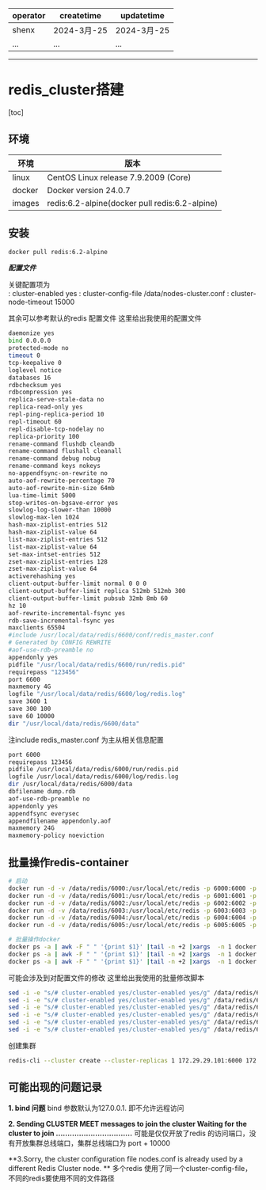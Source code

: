 | operator | createtime | updatetime |
| ---- | ---- | ---- |
| shenx | 2024-3月-25 | 2024-3月-25  |
| ... | ... | ... |
---
# redis_cluster搭建

[toc]

## 环境
| 环境 | 版本 |
| ---- | ---- |
| linux | CentOS Linux release 7.9.2009 (Core) |
| docker | Docker version 24.0.7 |
| images | redis:6.2-alpine(docker pull redis:6.2-alpine) |

## 安装
```bash
docker pull redis:6.2-alpine
```

***配置文件*** <br>

关键配置项为  
: cluster-enabled yes
: cluster-config-file /data/nodes-cluster.conf
: cluster-node-timeout 15000

其余可以参考默认的redis 配置文件
这里给出我使用的配置文件
```bash
daemonize yes
bind 0.0.0.0
protected-mode no
timeout 0
tcp-keepalive 0
loglevel notice
databases 16
rdbchecksum yes
rdbcompression yes
replica-serve-stale-data no
replica-read-only yes
repl-ping-replica-period 10
repl-timeout 60
repl-disable-tcp-nodelay no
replica-priority 100
rename-command flushdb cleandb
rename-command flushall cleanall
rename-command debug nobug
rename-command keys nokeys
no-appendfsync-on-rewrite no
auto-aof-rewrite-percentage 70
auto-aof-rewrite-min-size 64mb
lua-time-limit 5000
stop-writes-on-bgsave-error yes
slowlog-log-slower-than 10000
slowlog-max-len 1024
hash-max-ziplist-entries 512
hash-max-ziplist-value 64
list-max-ziplist-entries 512
list-max-ziplist-value 64
set-max-intset-entries 512
zset-max-ziplist-entries 128
zset-max-ziplist-value 64
activerehashing yes
client-output-buffer-limit normal 0 0 0
client-output-buffer-limit replica 512mb 512mb 300
client-output-buffer-limit pubsub 32mb 8mb 60
hz 10
aof-rewrite-incremental-fsync yes
rdb-save-incremental-fsync yes
maxclients 65504
#include /usr/local/data/redis/6600/conf/redis_master.conf
# Generated by CONFIG REWRITE
#aof-use-rdb-preamble no
appendonly yes
pidfile "/usr/local/data/redis/6600/run/redis.pid"
requirepass "123456"
port 6600
maxmemory 4G
logfile "/usr/local/data/redis/6600/log/redis.log"
save 3600 1
save 300 100
save 60 10000
dir "/usr/local/data/redis/6600/data"
```

注include redis_master.conf 为主从相关信息配置
```bash
port 6000
requirepass 123456
pidfile /usr/local/data/redis/6000/run/redis.pid
logfile /usr/local/data/redis/6000/log/redis.log
dir /usr/local/data/redis/6000/data
dbfilename dump.rdb
aof-use-rdb-preamble no
appendonly yes
appendfsync everysec
appendfilename appendonly.aof
maxmemory 24G
maxmemory-policy noeviction
```

## 批量操作redis-container
```bash
# 启动
docker run -d -v /data/redis/6000:/usr/local/etc/redis -p 6000:6000 -p 16000:16000 -v /data/redis/6000/data:/data  --name myredis-6000 redis:6.2-alpine redis-server  /usr/local/etc/redis/redis.conf
docker run -d -v /data/redis/6001:/usr/local/etc/redis -p 6001:6001 -p 16001:16001 -v /data/redis/6001/data:/data  --name myredis-6001 redis:6.2-alpine redis-server  /usr/local/etc/redis/redis.conf
docker run -d -v /data/redis/6002:/usr/local/etc/redis -p 6002:6002 -p 16002:16002 -v /data/redis/6002/data:/data  --name myredis-6002 redis:6.2-alpine redis-server  /usr/local/etc/redis/redis.conf
docker run -d -v /data/redis/6003:/usr/local/etc/redis -p 6003:6003 -p 16003:16003 -v /data/redis/6003/data:/data  --name myredis-6003 redis:6.2-alpine redis-server  /usr/local/etc/redis/redis.conf
docker run -d -v /data/redis/6004:/usr/local/etc/redis -p 6004:6004 -p 16004:16004 -v /data/redis/6004/data:/data  --name myredis-6004 redis:6.2-alpine redis-server  /usr/local/etc/redis/redis.conf
docker run -d -v /data/redis/6005:/usr/local/etc/redis -p 6005:6005 -p 16005:16005 -v /data/redis/6005/data:/data  --name myredis-6005 redis:6.2-alpine redis-server  /usr/local/etc/redis/redis.conf

# 批量操作docker
docker ps -a | awk -F " " '{print $1}' |tail -n +2 |xargs  -n 1 docker restart
docker ps -a | awk -F " " '{print $1}' |tail -n +2 |xargs  -n 1 docker stop
docker ps -a | awk -F " " '{print $1}' |tail -n +2 |xargs  -n 1 docker rm

```

可能会涉及到对配置文件的修改
这里给出我使用的批量修改脚本
```bash
sed -i -e "s/# cluster-enabled yes/cluster-enabled yes/g" /data/redis/6000/redis.conf
sed -i -e "s/# cluster-enabled yes/cluster-enabled yes/g" /data/redis/6001/redis.conf
sed -i -e "s/# cluster-enabled yes/cluster-enabled yes/g" /data/redis/6002/redis.conf
sed -i -e "s/# cluster-enabled yes/cluster-enabled yes/g" /data/redis/6003/redis.conf
sed -i -e "s/# cluster-enabled yes/cluster-enabled yes/g" /data/redis/6004/redis.conf
sed -i -e "s/# cluster-enabled yes/cluster-enabled yes/g" /data/redis/6005/redis.conf
```

创建集群
```bash 
redis-cli --cluster create --cluster-replicas 1 172.29.29.101:6000 172.29.29.101:6001 172.29.29.101:6002 172.29.29.101:6003 172.29.29.101:6004 172.29.29.101:6005 -a 123456
```


## 可能出现的问题记录
**1. bind 问题**
bind 参数默认为127.0.0.1. 即不允许远程访问

**2. Sending CLUSTER MEET messages to join the cluster Waiting for the cluster to join .................................**
可能是仅仅开放了redis 的访问端口，没有开放集群总线端口，集群总线端口为 port + 10000

**3.Sorry, the cluster configuration file nodes.conf is already used by a different Redis Cluster node.
**
多个redis 使用了同一个cluster-config-file，不同的redis要使用不同的文件路径
